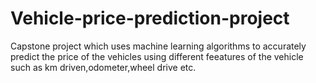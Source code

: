 # Vehicle-price-prediction-project
Capstone project which uses machine learning algorithms to accurately predict the price of the vehicles using different feeatures of the vehicle such as km driven,odometer,wheel drive etc.
